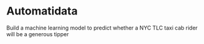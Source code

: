 # Automatidata
Build a machine learning model to predict whether a NYC TLC taxi cab rider will be a generous tipper
